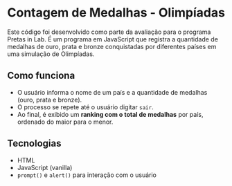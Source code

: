 
#  Contagem de Medalhas - Olimpíadas
Este código foi desenvolvido como parte da avaliação para o programa Pretas in Lab.
É um programa em JavaScript que registra a quantidade de medalhas de ouro, prata e bronze conquistadas por diferentes países em uma simulação de Olimpíadas.

## Como funciona

- O usuário informa o nome de um país e a quantidade de medalhas (ouro, prata e bronze).
- O processo se repete até o usuário digitar `sair`.
- Ao final, é exibido um **ranking com o total de medalhas** por país, ordenado do maior para o menor.

##  Tecnologias

- HTML
- JavaScript (vanilla)
- `prompt()` e `alert()` para interação com o usuário
